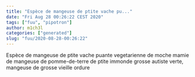 ```yaml
---
title: "Espèce de mangeuse de ptite vache pu..."
date: "Fri Aug 28 00:26:22 CEST 2020"
tags: ["fuu", "pipotron"]
author: m1ch3l
categories: ["generated"]
slug: "fuu/2020-08-28-00:26:22"
---
```


Espèce de mangeuse de ptite vache puante vegetarienne de moche mamie de mangeuse de pomme-de-terre de ptite immonde grosse autiste verte, mangeuse de grosse vieille ordure
